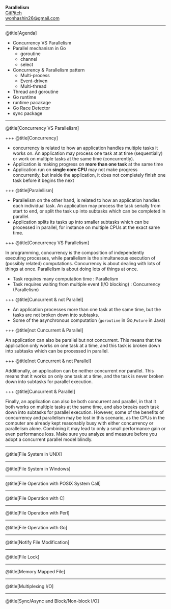 __Parallelism__<br />
[GitPitch]()<br />
wonhashin26@gmail.com

---
@title[Agenda]

- Concurrency VS Parallelism
- Parallel mechanism in Go
    - goroutine
    - channel
    - select
- Concurrency & Parallelism pattern
    - Multi-process
    - Event-driven
    - Multi-thread
- Thread and goroutine
- Go runtime
- runtime pacakage
- Go Race Detector
- sync package


---
@title[Concurrency VS Parallelism]
[](http://tutorials.jenkov.com/java-concurrency/concurrency-vs-parallelism.html)

+++
@title[Concurrency]

- concurrency is related to how an application handles multiple tasks it works on. An application may process one task at at time (sequentially) or work on multiple tasks at the same time (concurrently).
- Application is making progress on __more than one task__ at the same time
- Application run on __single core CPU__ may not make progress concurrently, but inside the application, it does not completely finish one task before it begins the next

+++
@title[Paralellism]

- Parallelism on the other hand, is related to how an application handles each individual task. An application may process the task serially from start to end, or split the task up into subtasks which can be completed in parallel.
- Application splits its tasks up into smaller subtasks which can be processed in parallel, for instance on multiple CPUs at the exact same time.

+++
@title[Concurrency VS Parallelism]

In programming, concurrency is the composition of independently executing processes, while parallelism is the simultaneous execution of (possibly related) computations. Concurrency is about dealing with lots of things at once. Parallelism is about doing lots of things at once.

- Task requires many computation time : Parallelism
- Task requires waiting from multiple event (I/O blocking) : Concurrency (Parallelism)

+++
@title[Cuncurrent & not Parallel]

- An application processes more than one task at the same time, but the tasks are not broken down into subtasks.
- Some of the asynchronous computation (`goroutine` in Go,`Future` in Java)

+++
@title[not Cuncurrent & Parallel]

An application can also be parallel but not concurrent. This means that the application only works on one task at a time, and this task is broken down into subtasks which can be processed in parallel.

+++
@title[not Cuncurrent & not Parallel]

Additionally, an application can be neither concurrent nor parallel. This means that it works on only one task at a time, and the task is never broken down into subtasks for parallel execution.

+++
@title[Cuncurrent & Parallel]

Finally, an application can also be both concurrent and parallel, in that it both works on multiple tasks at the same time, and also breaks each task down into subtasks for parallel execution. However, some of the benefits of concurrency and parallelism may be lost in this scenario, as the CPUs in the computer are already kept reasonably busy with either concurrency or parallelism alone. Combining it may lead to only a small performance gain or even performance loss. Make sure you analyze and measure before you adopt a concurrent parallel model blindly.

---
@title[File System in UNIX]

---
@title[File System in Windows]

---
@title[File Operation with POSIX System Call]

---
@title[File Operation with C]

---
@title[File Operation with Perl]

---
@title[File Operation with Go]

---
@title[Notify File Modification]

---
@title[File Lock]

---
@title[Memory Mapped File]

---
@title[Multiplexing I/O]

---
@title[Sync/Async and Block/Non-block I/O]
